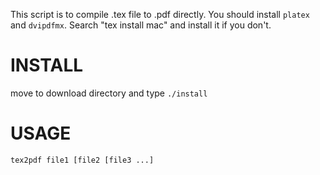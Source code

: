 This script is to compile .tex file to .pdf directly.
You should install `platex` and `dvipdfmx`.
Search "tex install mac" and install it if you don't.

# INSTALL

move to download directory and type `./install`

# USAGE

`tex2pdf file1 [file2 [file3 ...]`